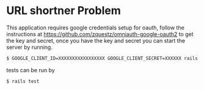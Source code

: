 # URL shortner Problem

This application requires google credentials setup for oauth, follow the instructions at https://github.com/zquestz/omniauth-google-oauth2 to get the key and secret, once you have the key and secret you can start the server by running.

```sh
$ GOOGLE_CLIENT_ID=XXXXXXXXXXXXXXXXX GOOGLE_CLIENT_SECRET=XXXXXX rails s
```
tests can be run by
```sh
$ rails test
```
